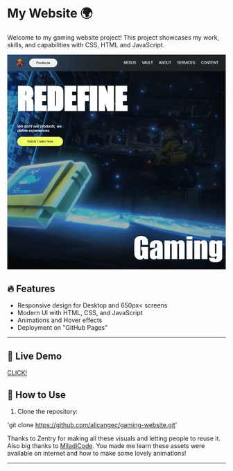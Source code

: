 # My Website 🌍

Welcome to my gaming website project! This project showcases my work, skills, and capabilities with CSS, HTML and JavaScript.

![Redefine Gaming](img/cover-zentry.png)

## 🔥 Features
- Responsive design for Desktop and 650px< screens
- Modern UI with HTML, CSS, and JavaScript
- Animations and Hover effects
- Deployment on "GitHub Pages"

---

## 🚀 Live Demo
[CLICK!](https://alicangec.github.io/gaming-website/)

## 📌 How to Use
1. Clone the repository:

'git clone https://github.com/alicangec/gaming-website.git'

Thanks to Zentry for making all these visuals and letting people to reuse it. Also big thanks to [MiladiCode](https://www.youtube.com/@miladicode1379). You made me learn these assets were available on internet and how to make some lovely animations!

---